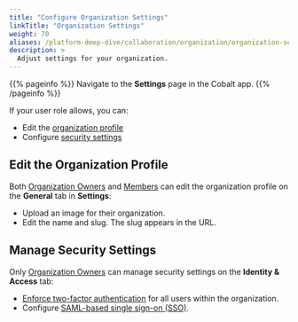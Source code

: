 ```yaml
---
title: "Configure Organization Settings"
linkTitle: "Organization Settings"
weight: 70
aliases: /platform-deep-dive/collaboration/organization/organization-settings/
description: >
  Adjust settings for your organization.
---
```


{{% pageinfo %}}
Navigate to the **Settings** page in the Cobalt app.
{{% /pageinfo %}}

If your user role allows, you can:

- Edit the [organization profile](#edit-the-organization-profile)
- Configure [security settings](#manage-security-settings)

## Edit the Organization Profile

Both [Organization Owners](/getting-started/glossary/#organization-owner) and [Members](/getting-started/glossary/#organization-member) can edit the organization profile on the **General** tab in **Settings**:

- Upload an image for their organization.
- Edit the name and slug. The slug appears in the URL.

## Manage Security Settings

Only [Organization Owners](/getting-started/glossary/#organization-owner) can manage security settings on the **Identity & Access** tab:

- [Enforce two-factor authentication](/platform-deep-dive/organization/organization-settings/enforce-2fa/) for all users within the organization.
- Configure [SAML-based single sign-on (SSO)](/platform-deep-dive/organization/organization-settings/saml-sso/).
